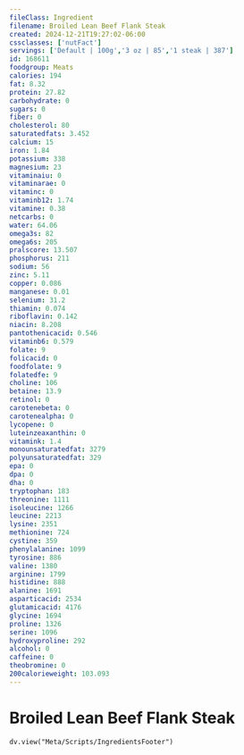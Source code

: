 ```yaml
---
fileClass: Ingredient
filename: Broiled Lean Beef Flank Steak
created: 2024-12-21T19:27:02-06:00
cssclasses: ['nutFact']
servings: ['Default | 100g','3 oz | 85','1 steak | 387']
id: 168611
foodgroup: Meats
calories: 194
fat: 8.32
protein: 27.82
carbohydrate: 0
sugars: 0
fiber: 0
cholesterol: 80
saturatedfats: 3.452
calcium: 15
iron: 1.84
potassium: 338
magnesium: 23
vitaminaiu: 0
vitaminarae: 0
vitaminc: 0
vitaminb12: 1.74
vitamine: 0.38
netcarbs: 0
water: 64.06
omega3s: 82
omega6s: 205
pralscore: 13.507
phosphorus: 211
sodium: 56
zinc: 5.11
copper: 0.086
manganese: 0.01
selenium: 31.2
thiamin: 0.074
riboflavin: 0.142
niacin: 8.208
pantothenicacid: 0.546
vitaminb6: 0.579
folate: 9
folicacid: 0
foodfolate: 9
folatedfe: 9
choline: 106
betaine: 13.9
retinol: 0
carotenebeta: 0
carotenealpha: 0
lycopene: 0
luteinzeaxanthin: 0
vitamink: 1.4
monounsaturatedfat: 3279
polyunsaturatedfat: 329
epa: 0
dpa: 0
dha: 0
tryptophan: 183
threonine: 1111
isoleucine: 1266
leucine: 2213
lysine: 2351
methionine: 724
cystine: 359
phenylalanine: 1099
tyrosine: 886
valine: 1380
arginine: 1799
histidine: 888
alanine: 1691
asparticacid: 2534
glutamicacid: 4176
glycine: 1694
proline: 1326
serine: 1096
hydroxyproline: 292
alcohol: 0
caffeine: 0
theobromine: 0
200calorieweight: 103.093
---
```


# Broiled Lean Beef Flank Steak

```dataviewjs
dv.view("Meta/Scripts/IngredientsFooter")
```